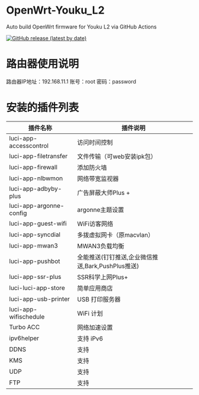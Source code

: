 # OpenWrt-Youku_L2
Auto build OpenWrt firmware for Youku L2 via GitHub Actions

[![GitHub release (latest by date)](https://img.shields.io/github/v/release/cnbbx/OpenWrt-Youku_L2?style=for-the-badge&label=Download)](https://github.com/cnbbx/OpenWrt-Youku_L2/releases/latest)

# 路由器使用说明
路由器IP地址：192.168.11.1
账号：root   密码：password

# 安装的插件列表
| 插件名称 | 插件说明 |
| ------- | ------- |
|  luci-app-accesscontrol  |  访问时间控制  |
|  luci-app-filetransfer  |  文件传输（可web安装ipk包）  |
|  luci-app-firewall  |  添加防火墙  |
|  luci-app-nlbwmon  |  网络带宽监视器  |
|  luci-app-adbyby-plus    |   广告屏蔽大师Plus +  |
|  luci-app-argonne-config    |  argonne主题设置  |
|  luci-app-guest-wifi    |  WiFi访客网络  |
|  luci-app-syncdial    |  多拨虚拟网卡（原macvlan）  |
|  luci-app-mwan3    |  MWAN3负载均衡  |
|  luci-app-pushbot    |  全能推送(钉钉推送,企业微信推送,Bark,PushPlus推送)  |
|  luci-app-ssr-plus    |  SSR科学上网Plus+  |
|  luci-luci-app-store    |  简单应用商店  |
|  luci-app-usb-printer    |   USB 打印服务器  |
|  luci-app-wifischedule    |  WiFi 计划   |
|  Turbo ACC  |  网络加速设置  |
|  ipv6helper  |  支持 iPv6  |
|  DDNS  |  支持  |
|  KMS  |  支持  |
|  UDP  |  支持  |
|  FTP  |  支持  |
